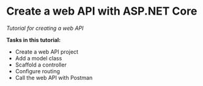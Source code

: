 # Create a web API with ASP.NET Core

_Tutorial for creating a web API_

**Tasks in this tutorial:**
* Create a web API project
* Add a model class
* Scaffold a controller
* Configure routing
* Call the web API with Postman